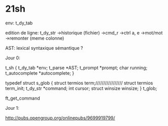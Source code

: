 # 21sh

env:
  t_dy_tab
  

edition de ligne:
  t_dy_str
  ->historique (fichier)
  ->cmd_r
  ->ctrl a, e
  ->mot/mot
  ->remonter (meme colonne)

AST:
  lexical
  syntaxique
  sémantique
  ?

Jour 0:

t_sh
{
  t_dy_tab *env;
  t_parse   *AST;
  t_prompt  *prompt;
	char			running;
  t_autocomplete		*autocomplete;
}

typedef struct		s_glob
{
	struct termios	term;/////////////////
	struct termios	term_init;
	t_dy_str		*command;
	int				cursor;
	struct winsize	winsize;
}					t_glob;

ft_get_command
  
Jour 1:

http://pubs.opengroup.org/onlinepubs/9699919799/
